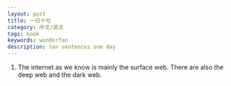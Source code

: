 ```yaml
---
layout: post
title: 一日十句
category: 中文/英文
tags: book
keywords: wonderfan
description: ten sentences one day
---
```


1. The internet as we know is mainly the surface web. There are also the deep web and the dark web.

